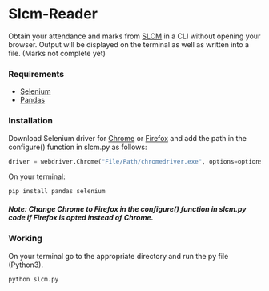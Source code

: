 # Slcm-Reader
Obtain your attendance and marks from [SLCM](https://slcm.manipal.edu/) in a CLI without opening your browser. Output will be displayed on the terminal as well as written into a file. (Marks not complete yet)


### Requirements
* [Selenium](https://www.selenium.dev/)
* [Pandas](https://pandas.pydata.org/)


### Installation
Download Selenium driver for [Chrome](https://chromedriver.chromium.org/downloads) or [Firefox](https://github.com/mozilla/geckodriver/releases) and add the path in the configure() function in slcm.py as follows: 
```python
driver = webdriver.Chrome("File/Path/chromedriver.exe", options=options) # example
```

On your terminal:
```terminal
pip install pandas selenium
```
##### Note: Change Chrome to Firefox in the configure() function in slcm.py code if Firefox is opted instead of Chrome.

### Working 

On your terminal go to the appropriate directory and run the py file (Python3).
```terminal
python slcm.py
```

